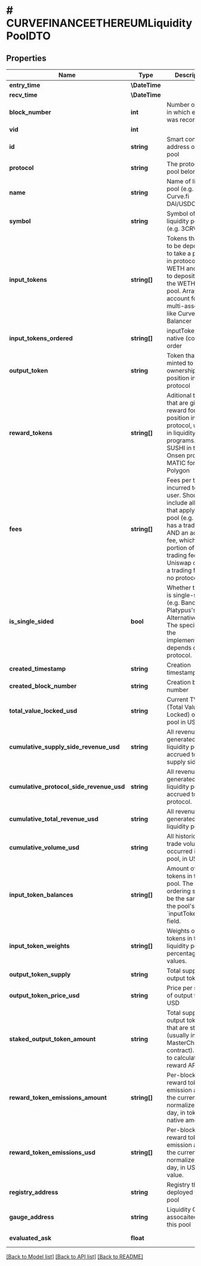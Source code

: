 # # CURVEFINANCEETHEREUMLiquidityPoolDTO

## Properties

Name | Type | Description | Notes
------------ | ------------- | ------------- | -------------
**entry_time** | **\DateTime** |  | [optional]
**recv_time** | **\DateTime** |  | [optional]
**block_number** | **int** | Number of block in which entity was recorded. | [optional]
**vid** | **int** |  | [optional]
**id** | **string** | Smart contract address of the pool | [optional]
**protocol** | **string** | The protocol this pool belongs to | [optional]
**name** | **string** | Name of liquidity pool (e.g. Curve.fi DAI/USDC/USDT) | [optional]
**symbol** | **string** | Symbol of liquidity pool (e.g. 3CRV) | [optional]
**input_tokens** | **string[]** | Tokens that need to be deposited to take a position in protocol. e.g. WETH and USDC to deposit into the WETH-USDC pool. Array to account for multi-asset pools like Curve and Balancer | [optional]
**input_tokens_ordered** | **string[]** | inputTokens in native (contract) order | [optional]
**output_token** | **string** | Token that is minted to track ownership of position in protocol | [optional]
**reward_tokens** | **string[]** | Aditional tokens that are given as reward for position in a protocol, usually in liquidity mining programs. e.g. SUSHI in the Onsen program, MATIC for Aave Polygon | [optional]
**fees** | **string[]** | Fees per trade incurred to the user. Should include all fees that apply to a pool (e.g. Curve has a trading fee AND an admin fee, which is a portion of the trading fee. Uniswap only has a trading fee and no protocol fee.) | [optional]
**is_single_sided** | **bool** | Whether this pool is single-sided (e.g. Bancor, Platypus&#39;s Alternative Pool). The specifics of the implementation depends on the protocol. | [optional]
**created_timestamp** | **string** | Creation timestamp | [optional]
**created_block_number** | **string** | Creation block number | [optional]
**total_value_locked_usd** | **string** | Current TVL (Total Value Locked) of this pool in USD | [optional]
**cumulative_supply_side_revenue_usd** | **string** | All revenue generated by the liquidity pool, accrued to the supply side. | [optional]
**cumulative_protocol_side_revenue_usd** | **string** | All revenue generated by the liquidity pool, accrued to the protocol. | [optional]
**cumulative_total_revenue_usd** | **string** | All revenue generated by the liquidity pool. | [optional]
**cumulative_volume_usd** | **string** | All historical trade volume occurred in this pool, in USD | [optional]
**input_token_balances** | **string[]** | Amount of input tokens in the pool. The ordering should be the same as the pool&#39;s &#x60;inputTokens&#x60; field. | [optional]
**input_token_weights** | **string[]** | Weights of input tokens in the liquidity pool in percentage values. | [optional]
**output_token_supply** | **string** | Total supply of output token. | [optional]
**output_token_price_usd** | **string** | Price per share of output token in USD | [optional]
**staked_output_token_amount** | **string** | Total supply of output tokens that are staked (usually in the MasterChef contract). Used to calculate reward APY. | [optional]
**reward_token_emissions_amount** | **string[]** | Per-block reward token emission as of the current block normalized to a day, in token&#39;s native amount. | [optional]
**reward_token_emissions_usd** | **string[]** | Per-block reward token emission as of the current block normalized to a day, in USD value. | [optional]
**registry_address** | **string** | Registry that deployed this pool | [optional]
**gauge_address** | **string** | Liquidity Gauge assocaited with this pool | [optional]
**evaluated_ask** | **float** |  | [optional] [readonly]

[[Back to Model list]](../../README.md#models) [[Back to API list]](../../README.md#endpoints) [[Back to README]](../../README.md)
